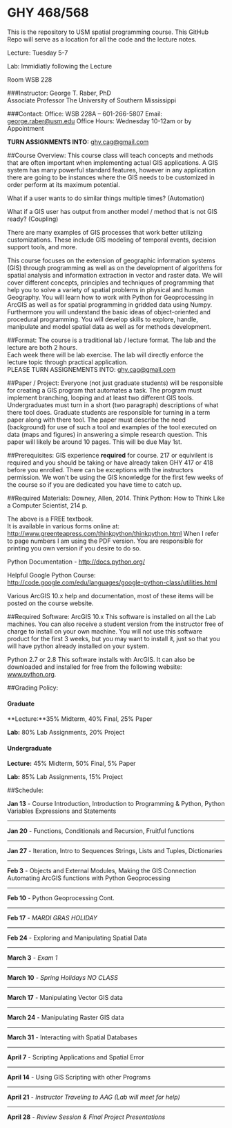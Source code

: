 # GHY 468/568

This is the repository to USM spatial programming course.  This GitHub Repo will serve as a location for all the code and the lecture notes.  

Lecture: Tuesday 5-7

Lab: Immidiatly following the Lecture

Room WSB 228

###Instructor:
George T. Raber, PhD  
Associate Professor
The University of Southern Mississippi

###Contact:
Office: WSB 228A – 601-266-5807
Email: george.raber@usm.edu
Office Hours: Wednesday 10-12am or by Appointment

**TURN ASSIGNMENTS INTO:**
ghy.cag@gmail.com

##Course Overview:
This course class will teach concepts and methods that are often important when implementing actual GIS applications.  A GIS system has many powerful standard features, however in any application there are going to be instances where the GIS needs to be customized in order perform at its maximum potential.  

What if a user wants to do similar things multiple times?  (Automation)

What if a GIS user has output from another model / method that is not GIS ready?  (Coupling)

There are many examples of GIS processes that work better utilizing customizations.  These include GIS modeling of temporal events, decision support tools, and more.

This course focuses on the extension of geographic information systems (GIS) through programming as well
as on the development of algorithms for spatial analysis and information extraction in vector and raster data. We will cover
different concepts, principles and techniques of programming that help you to solve a variety of spatial problems in physical
and human Geography. You will learn how to work with Python for Geoprocessing in ArcGIS as well as for spatial
programming in gridded data using Numpy. Furthermore you will understand the basic ideas of object-oriented and
procedural programming. You will develop skills to explore, handle, manipulate and model spatial data as well as for
methods development.

##Format:
The course is a traditional lab / lecture format.  The lab and the lecture are both 2 hours.  
Each week there will be lab exercise. The lab will directly enforce the lecture topic through practical application.  
PLEASE TURN ASSIGNEMENTS INTO: ghy.cag@gmail.com

##Paper / Project:
Everyone (not just graduate students) will be responsible for creating a GIS program that automates a task.  The program must implement branching, looping and at least two different GIS tools.  Undergraduates must turn in a short (two paragraph) descriptions of what there tool does.  Graduate students are responsible for turning in a term paper along with there tool.  The paper must describe the need (background) for use of such a tool and examples of the tool executed on data (maps and figures) in answering a simple research question.  This paper will likely be around 10 pages.  This will be due May 1st.

##Prerequisites:
GIS experience **required** for course.  217 or equivilent is required and you should be taking or have already taken GHY 417 or 418 before you enrolled.  There can be exceptions with the instructors permission.  We won't be using the GIS knowledge for the first few weeks of the course so if you are dedicated you have time to catch up.

##Required Materials:
Downey, Allen, 2014. Think Python: How to Think Like a Computer Scientist, 214 p.

The above is a FREE textbook.  
It is available in various forms online at: http://www.greenteapress.com/thinkpython/thinkpython.html
When I refer to page numbers I am using the PDF version.  You are responsible for printing you own version if you desire to do so.

Python Documentation - http://docs.python.org/

Helpful Google Python Course: http://code.google.com/edu/languages/google-python-class/utilities.html

Various ArcGIS 10.x help and documentation, most of these items will be posted on the course website.

##Required Software:
ArcGIS 10.x This software is installed on all the Lab machines.  You can also receive a student version from the instructor free of charge to install on your own machine.  You will not use this software product for the first 3 weeks, but you may want to install it, just so that you will have python already installed on your system.

Python 2.7 or 2.8 This software installs with ArcGIS.  It can also be downloaded and installed for free from the following website: www.python.org.

##Grading Policy:

#### Graduate

**Lecture:**35% Midterm, 40% Final, 25% Paper

**Lab:** 80% Lab Assignments, 20% Project
#### Undergraduate

**Lecture:** 45% Midterm, 50% Final, 5% Paper

**Lab:** 85% Lab Assignments, 15% Project

##Schedule:

**Jan 13** - Course Introduction, Introduction to Programming & Python, Python Variables Expressions and Statements
- - - - - -
**Jan 20** - Functions, Conditionals and Recursion, Fruitful functions
- - - - - -
**Jan 27** - Iteration, Intro to Sequences Strings, Lists and Tuples, Dictionaries
- - - - - -
**Feb 3** - Objects and External Modules, Making the GIS Connection Automating ArcGIS functions with Python Geoprocessing
- - - - - -
**Feb 10** - Python Geoprocessing Cont.
- - - - - -
**Feb 17** - *MARDI GRAS HOLIDAY*
- - - - - -
**Feb 24** - Exploring and Manipulating Spatial Data
- - - - - -
**March 3** - *Exam 1*
- - - - - -
**March 10** - *Spring Holidays NO CLASS*
- - - - - -
**March 17** - Manipulating Vector GIS data
- - - - - -
**March 24** - Manipulating Raster GIS data
- - - - - -
**March 31** - Interacting with Spatial Databases
- - - - - -
**April 7** - Scripting Applications and Spatial Error
- - - - - -
**April 14** - Using GIS Scripting with other Programs
- - - - - -
**April 21** - *Instructor Traveling to AAG  (Lab will meet for help)*
- - - - - -
**April 28** - *Review Session & Final Project Presentations*








